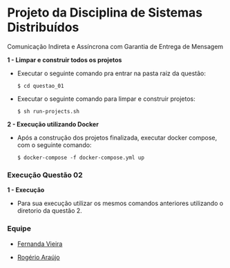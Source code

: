 # Projeto da Disciplina de Sistemas Distribuídos
Comunicação Indireta e Assíncrona com Garantia de Entrega de Mensagem

**1 - Limpar e construir todos os projetos**
- Executar o seguinte comando pra entrar na pasta raiz da questão:
    ```
    $ cd questao_01
    ```
- Executar o seguinte comando para limpar e construir projetos:
    ```
    $ sh run-projects.sh
    ```

**2 - Execução utilizando Docker**
- Após a construção dos projetos finalizada, executar docker compose, com o seguinte comando:
    ```
    $ docker-compose -f docker-compose.yml up
    ```

### Execução Questão 02

**1 - Execução**
- Para sua execução utilizar os mesmos comandos anteriores utilizando o diretorio da questão 2.


### Equipe
* [Fernanda Vieira](https://github.com/fernandasj) 

* [Rogério Araújo](https://github.com/rodgeraraujo) 
